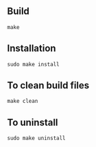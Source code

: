 ## Build
```
make
```

## Installation
```
sudo make install
```

## To clean build files
```
make clean
```

## To uninstall
```
sudo make uninstall
```

